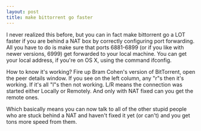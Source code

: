 ```yaml
---
layout: post
title: make bittorrent go faster 
---
```

<p>I never realized this before, but you can in fact make bittorrent go a LOT faster if you are behind a NAT box by correctly configuring port forwarding. All you have to do is make sure that ports 6881-6899 (or if you like with newer versions, 6999) get forwarded to your local machine. You can get your local address, if you're on OS X, using the command ifconfig. </p><p>How to know it's working? Fire up Bram Cohen's version of BitTorrent, open the peer details window. If you see on the left column, any "r"s then it's working. If it's all "l"s then not working. L/R means the connection was started either Locally or Remotely. And only with NAT fixed can you get the remote ones. </p><p>Which basically means you can now talk to all of the other stupid people who are stuck behind a NAT and haven't fixed it yet (or can't) and you get tons more speed from them. </p>
